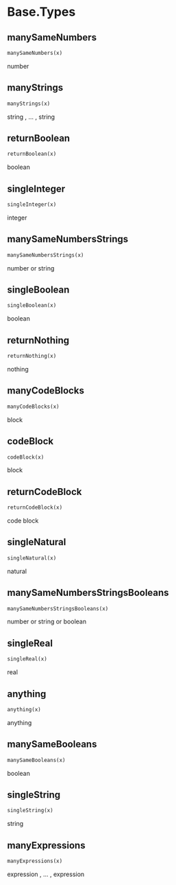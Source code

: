 <h1 id="Base.Types">Base.Types</h1>


<h2 id="Base.Types.manySameNumbers">manySameNumbers</h2>

```python
manySameNumbers(x)
```
number
<h2 id="Base.Types.manyStrings">manyStrings</h2>

```python
manyStrings(x)
```
string , ... , string
<h2 id="Base.Types.returnBoolean">returnBoolean</h2>

```python
returnBoolean(x)
```
boolean
<h2 id="Base.Types.singleInteger">singleInteger</h2>

```python
singleInteger(x)
```
integer
<h2 id="Base.Types.manySameNumbersStrings">manySameNumbersStrings</h2>

```python
manySameNumbersStrings(x)
```
number or string
<h2 id="Base.Types.singleBoolean">singleBoolean</h2>

```python
singleBoolean(x)
```
boolean
<h2 id="Base.Types.returnNothing">returnNothing</h2>

```python
returnNothing(x)
```
nothing
<h2 id="Base.Types.manyCodeBlocks">manyCodeBlocks</h2>

```python
manyCodeBlocks(x)
```
block
<h2 id="Base.Types.codeBlock">codeBlock</h2>

```python
codeBlock(x)
```
block
<h2 id="Base.Types.returnCodeBlock">returnCodeBlock</h2>

```python
returnCodeBlock(x)
```
code block
<h2 id="Base.Types.singleNatural">singleNatural</h2>

```python
singleNatural(x)
```
natural
<h2 id="Base.Types.manySameNumbersStringsBooleans">manySameNumbersStringsBooleans</h2>

```python
manySameNumbersStringsBooleans(x)
```
number or string or boolean
<h2 id="Base.Types.singleReal">singleReal</h2>

```python
singleReal(x)
```
real
<h2 id="Base.Types.anything">anything</h2>

```python
anything(x)
```
anything
<h2 id="Base.Types.manySameBooleans">manySameBooleans</h2>

```python
manySameBooleans(x)
```
boolean
<h2 id="Base.Types.singleString">singleString</h2>

```python
singleString(x)
```
string
<h2 id="Base.Types.manyExpressions">manyExpressions</h2>

```python
manyExpressions(x)
```
expression , ... , expression
